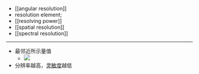 - [[angular resolution]]
- resolution element;
- [[resolving power]]
- [[spatial resolution]]
- [[spectral resolution]]
- ---
- 最邻近所示量值
    - ![](https://firebasestorage.googleapis.com/v0/b/firescript-577a2.appspot.com/o/imgs%2Fapp%2FXELiu-NovaKG%2FnQI4KuVSNB.png?alt=media&token=2b583ed2-dcf1-4b7d-9140-12d6938134b4)
- 分辨率越高，[灵敏度]([[sensitivity]])越低
